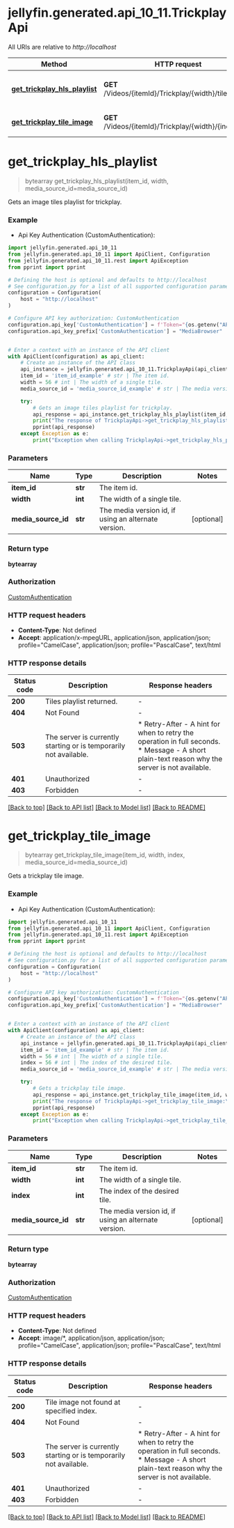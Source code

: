 # jellyfin.generated.api_10_11.TrickplayApi

All URIs are relative to *http://localhost*

Method | HTTP request | Description
------------- | ------------- | -------------
[**get_trickplay_hls_playlist**](TrickplayApi.md#get_trickplay_hls_playlist) | **GET** /Videos/{itemId}/Trickplay/{width}/tiles.m3u8 | Gets an image tiles playlist for trickplay.
[**get_trickplay_tile_image**](TrickplayApi.md#get_trickplay_tile_image) | **GET** /Videos/{itemId}/Trickplay/{width}/{index}.jpg | Gets a trickplay tile image.


# **get_trickplay_hls_playlist**
> bytearray get_trickplay_hls_playlist(item_id, width, media_source_id=media_source_id)

Gets an image tiles playlist for trickplay.

### Example

* Api Key Authentication (CustomAuthentication):

```python
import jellyfin.generated.api_10_11
from jellyfin.generated.api_10_11 import ApiClient, Configuration
from jellyfin.generated.api_10_11.rest import ApiException
from pprint import pprint

# Defining the host is optional and defaults to http://localhost
# See configuration.py for a list of all supported configuration parameters.
configuration = Configuration(
    host = "http://localhost"
)

# Configure API key authorization: CustomAuthentication
configuration.api_key['CustomAuthentication'] = f'Token="{os.getenv("API_KEY")}"'
configuration.api_key_prefix['CustomAuthentication'] = "MediaBrowser"


# Enter a context with an instance of the API client
with ApiClient(configuration) as api_client:
    # Create an instance of the API class
    api_instance = jellyfin.generated.api_10_11.TrickplayApi(api_client)
    item_id = 'item_id_example' # str | The item id.
    width = 56 # int | The width of a single tile.
    media_source_id = 'media_source_id_example' # str | The media version id, if using an alternate version. (optional)

    try:
        # Gets an image tiles playlist for trickplay.
        api_response = api_instance.get_trickplay_hls_playlist(item_id, width, media_source_id=media_source_id)
        print("The response of TrickplayApi->get_trickplay_hls_playlist:\n")
        pprint(api_response)
    except Exception as e:
        print("Exception when calling TrickplayApi->get_trickplay_hls_playlist: %s\n" % e)
```



### Parameters


Name | Type | Description  | Notes
------------- | ------------- | ------------- | -------------
 **item_id** | **str**| The item id. | 
 **width** | **int**| The width of a single tile. | 
 **media_source_id** | **str**| The media version id, if using an alternate version. | [optional] 

### Return type

**bytearray**

### Authorization

[CustomAuthentication](../README.md#CustomAuthentication)

### HTTP request headers

 - **Content-Type**: Not defined
 - **Accept**: application/x-mpegURL, application/json, application/json; profile="CamelCase", application/json; profile="PascalCase", text/html

### HTTP response details

| Status code | Description | Response headers |
|-------------|-------------|------------------|
**200** | Tiles playlist returned. |  -  |
**404** | Not Found |  -  |
**503** | The server is currently starting or is temporarily not available. |  * Retry-After - A hint for when to retry the operation in full seconds. <br>  * Message - A short plain-text reason why the server is not available. <br>  |
**401** | Unauthorized |  -  |
**403** | Forbidden |  -  |

[[Back to top]](#) [[Back to API list]](../README.md#documentation-for-api-endpoints) [[Back to Model list]](../README.md#documentation-for-models) [[Back to README]](../README.md)

# **get_trickplay_tile_image**
> bytearray get_trickplay_tile_image(item_id, width, index, media_source_id=media_source_id)

Gets a trickplay tile image.

### Example

* Api Key Authentication (CustomAuthentication):

```python
import jellyfin.generated.api_10_11
from jellyfin.generated.api_10_11 import ApiClient, Configuration
from jellyfin.generated.api_10_11.rest import ApiException
from pprint import pprint

# Defining the host is optional and defaults to http://localhost
# See configuration.py for a list of all supported configuration parameters.
configuration = Configuration(
    host = "http://localhost"
)

# Configure API key authorization: CustomAuthentication
configuration.api_key['CustomAuthentication'] = f'Token="{os.getenv("API_KEY")}"'
configuration.api_key_prefix['CustomAuthentication'] = "MediaBrowser"


# Enter a context with an instance of the API client
with ApiClient(configuration) as api_client:
    # Create an instance of the API class
    api_instance = jellyfin.generated.api_10_11.TrickplayApi(api_client)
    item_id = 'item_id_example' # str | The item id.
    width = 56 # int | The width of a single tile.
    index = 56 # int | The index of the desired tile.
    media_source_id = 'media_source_id_example' # str | The media version id, if using an alternate version. (optional)

    try:
        # Gets a trickplay tile image.
        api_response = api_instance.get_trickplay_tile_image(item_id, width, index, media_source_id=media_source_id)
        print("The response of TrickplayApi->get_trickplay_tile_image:\n")
        pprint(api_response)
    except Exception as e:
        print("Exception when calling TrickplayApi->get_trickplay_tile_image: %s\n" % e)
```



### Parameters


Name | Type | Description  | Notes
------------- | ------------- | ------------- | -------------
 **item_id** | **str**| The item id. | 
 **width** | **int**| The width of a single tile. | 
 **index** | **int**| The index of the desired tile. | 
 **media_source_id** | **str**| The media version id, if using an alternate version. | [optional] 

### Return type

**bytearray**

### Authorization

[CustomAuthentication](../README.md#CustomAuthentication)

### HTTP request headers

 - **Content-Type**: Not defined
 - **Accept**: image/*, application/json, application/json; profile="CamelCase", application/json; profile="PascalCase", text/html

### HTTP response details

| Status code | Description | Response headers |
|-------------|-------------|------------------|
**200** | Tile image not found at specified index. |  -  |
**404** | Not Found |  -  |
**503** | The server is currently starting or is temporarily not available. |  * Retry-After - A hint for when to retry the operation in full seconds. <br>  * Message - A short plain-text reason why the server is not available. <br>  |
**401** | Unauthorized |  -  |
**403** | Forbidden |  -  |

[[Back to top]](#) [[Back to API list]](../README.md#documentation-for-api-endpoints) [[Back to Model list]](../README.md#documentation-for-models) [[Back to README]](../README.md)

